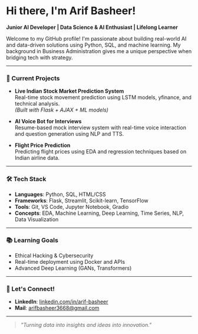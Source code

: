 # Hi there, I'm Arif Basheer!  

**Junior AI Developer | Data Science & AI Enthusiast | Lifelong Learner**

Welcome to my GitHub profile! I'm passionate about building real-world AI and data-driven solutions using Python, SQL, and machine learning. My background in Business Administration gives me a unique perspective when bridging tech with strategy.

---

### 🚀 Current Projects

- **Live Indian Stock Market Prediction System**  
  Real-time stock movement prediction using LSTM models, yfinance, and technical analysis.  
  *(Built with Flask + AJAX + ML models)*

- **AI Voice Bot for Interviews**  
  Resume-based mock interview system with real-time voice interaction and question generation using NLP and TTS.

- **Flight Price Prediction**  
  Predicting flight prices using EDA and regression techniques based on Indian airline data.  

---

### 🛠️ Tech Stack

- **Languages**: Python, SQL, HTML/CSS  
- **Frameworks**: Flask, Streamlit, Scikit-learn, TensorFlow  
- **Tools**: Git, VS Code, Jupyter Notebook, Gradio  
- **Concepts**: EDA, Machine Learning, Deep Learning, Time Series, NLP, Data Visualization

---

### 📚 Learning Goals

- Ethical Hacking & Cybersecurity  
- Real-time deployment using Docker and APIs  
- Advanced Deep Learning (GANs, Transformers)

---

### 🤝 Let's Connect!

- **LinkedIn**: [linkedin.com/in/arif-basheer](#) 
- **Mail**: arifbasheer3668@gmail.com

---

> *"Turning data into insights and ideas into innovation."*
